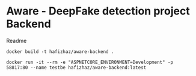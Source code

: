 # Aware - DeepFake detection project Backend
Readme
```
docker build -t hafizhaz/aware-backend . 

docker run -it --rm -e "ASPNETCORE_ENVIRONMENT=Development" -p 58817:80 --name testbe hafizhaz/aware-backend:latest
```
